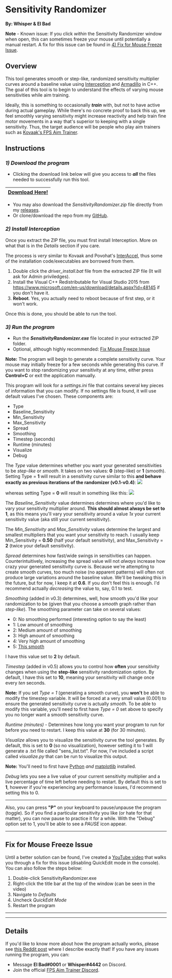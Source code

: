 # Sensitivity Randomizer

**By: Whisper & El Bad**

**Note** - Known issue: If you click *within* the Sensitivity Randomizer window when open, this can sometimes freeze your mouse until potentially a manual restart. A fix for this issue can be found in [4) Fix for Mouse Freeze Issue](#fix-for-mouse-freeze-issue).

## Overview

This tool generates smooth or step-like, randomized sensitivity multiplier curves around a baseline value using [Interception](http://www.oblita.com/interception.html) and [Armadillo](http://arma.sourceforge.net/) in C++. The goal of this tool is to begin to understand the effects of varying mouse sensitivities while aim training.

Ideally, this is something to occasionally **_train_** with, but not to have active during actual gameplay. While there's no concrete proof to back this up, we feel smoothly varying sensitivity might increase reactivity and help train fine motor movements in a way that's superior to keeping with a single sensitivity. Thus, the target audience will be people who play aim trainers such as [Kovaak's FPS Aim Trainer](https://store.steampowered.com/app/824270/KovaaKs_FPS_Aim_Trainer/).

## Instructions

### *1) Download the program*

* Clicking the download link below will give you access to **_all_** the files needed to successfully run this tool.

| [Download Here!](https://github.com/Whisperrr/SensitivityChanger/releases/download/v0.5/SensitivityRandomizer-v0.5.zip)|     
| ------------- |

* You may also download the *SensitivityRandomizer.zip* file directly from my [releases](https://github.com/Whisperrr/SensitivityRandomizer/releases).  
* Or clone/download the repo from my [GitHub](https://github.com/Whisperrr/SensitivityRandomizer).

### *2) Install Interception*

Once you extract the ZIP file, you must first install Interception. More on what that is in the _Details_ section if you care.

The process is _very_ similar to Kovaak and Povohat's [InterAccel](http://mouseaccel.blogspot.com/2015/12/new-method-for-mouse-acceleration.html), thus some of the installation code/executables are borrowed from them.

1) Double click the *driver_install.bat* file from the extracted ZIP file (It will ask for Admin priviledges).
2) Install the Visual C++ Redistributable for Visual Studio 2015 from https://www.microsoft.com/en-us/download/details.aspx?id=48145 if you don't have it.
3) **Reboot**. Yes, you actually need to reboot because of first step, or it won't work.

Once this is done, you should be able to run the tool.

### *3) Run the program*

* Run the **_SensitivityRandomizer.exe_** file located in your extracted ZIP folder.
* Optional, although highly recommended: [Fix Mouse Freeze Issue](#fix-for-mouse-freeze-issue)

**Note:** The program will begin to generate a complete sensitivity curve. Your mouse may initially freeze for a few seconds while generating this curve. If you want to stop randomizing your sensitivity at any time, either press **Control+C** or exit the application manually. 

This program will look for a _settings.ini_ file that contains several key pieces of information that you can modify. If no settings file is found, it will use default values I've chosen. These components are:

* Type
* Baseline_Sensitivity
* Min_Sensitivity
* Max_Sensitivity
* Spread
* Smoothing
* Timestep (seconds)
* Runtime (minutes)
* Visualize
* Debug

The *Type* value determines whether you want your generated sensitivities to be *step-like* or *smooth*. It takes on two values: **0** (step-like) or **1** (smooth). Setting Type = **1** will result in a sensitivity curve similar to this **and behave exactly as previous iterations of the randomizer (v0.1-v0.4)**:
![](./Source/SmoothGraph.png)

whereas setting Type = **0** will result in something like this:
![](./Source/StepGraph.png)

The *Baseline_Sensitivity* value determines determines where you'd like to vary your sensitivity multiplier around. **This should almost always be set to 1**, as this means you'll vary your sensitivity around a value *1x* your current sensitivity value (aka still your current sensitivity).

The *Min_Sensitivity* and *Max_Sensitivity* values determine the largest and smallest multipliers that you want your sensitivity to reach. I usually keep Min_Sensitivity = **0.50** (half your default sensitivity), and Max_Sensitivity = **2** (twice your default sensitivity).

_Spread_ determines how fast/wide swings in sensitivities can happen. Counterintuitively, increasing the spread value will not _always_ increase how crazy your generated sensitivity curve is. Because we're attempting to create smooth curves, too much noise (no apparent patterns) will often not produce large variations around the baseline value. We'll be tweaking this in the future, but for now, I keep it at **0.6**. If you don't feel this is enough. I'd recommend actually _decreasing_ the value to, say, 0.1 to test.

_Smoothing_ (added in v0.3) determines, well, how smooth you'd like your randomization to be (given that you choose a *smooth* graph rather than *step-like*). The smoothing parameter can take on several values:

* 0: No smoothing performed (interesting option to say the least)
* 1: Low amount of smoothing
* 2: Medium amount of smoothing
* 3: High amount of smoothing
* 4: Very high amount of smoothing
* 5: [This smooth](https://www.youtube.com/watch?v=ZMByI4s-D-Y)

I have this value set to **2** by default.

*Timestep* (added in v0.5) allows you to control how **often** your sensitivity changes when using the **step-like** sensitivity randomization option. By default, I have this set to **10**, meaning your sensitivity will change once every *ten* seconds.

**Note:** If you set _Type = 1_ (generating a smooth curve), you **won't** be able to modify the timestep variable. It will be forced at a very small value (0.001) to ensure the generated sensitivity curve is actually _smooth_. To be able to modify this variable, you'll need to first have _Type = 0_ set above to specify you no longer want a smooth sensitivity curve.

*Runtime (minutes)* - Determines how long you want your program to run for before you need to restart. I keep this value at **30** (for 30 minutes).

*Visualize* allows you to visualize the sensitivity curve the tool generates. By default, this is set to **0** (so no visualization), however setting it to 1 will generate a .txt file called "sens_list.txt". For now, I've included a script called _visualize.py_ that can be run to visualize this output.

**Note:** You'll need to first have [Python](https://realpython.com/installing-python/) _and_ [matplotlib](https://matplotlib.org/3.1.1/users/installing.html) installed.

*Debug* lets you see a live value of your current sensitivity multiplier and a live percentage of time left before needing to restart. By default this is set to **1**, however if you're experiencing any performance issues, I'd recommend setting this to 0.

***

Also, you can press __"P"__ on your keyboard to pause/unpause the program (toggle). So if you find a particular sensitivity you like (or hate for that matter), you can now pause to practice it for a while. With the "Debug" option set to 1, you'll be able to see a _PAUSE_ icon appear.

***

## Fix for Mouse Freeze Issue

Until a better solution can be found, I've created a [YouTube video](https://youtu.be/0Gg1Gep0CK8) that walks you through a fix for this issue (disabling QuickEdit mode in the console). You can also follow the steps below:

1. Double-click SensitivityRandomizer.exe
2. Right-click the title bar at the top of the window (can be seen in the video)
3. Navigate to *Defaults*
4. Uncheck  *QuickEdit Mode*
5. Restart the program

***
***

## Details

If you'd like to know more about how the program actually works, please see [this Reddit post](https://www.reddit.com/r/FPSAimTrainer/comments/cve6oi/tool_for_smoothly_randomizing_sensitivity/) where I describe exactly that! If you have any issues running the program, you can:
* Message **El Bad#0001** or **Whisper#4442** on Discord.
* Join the official [FPS Aim Trainer Discord](https://discordapp.com/invite/Z8hGxnM).
